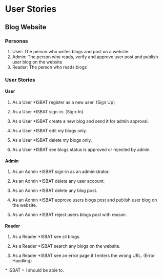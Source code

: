 # User Stories


##  Blog Website


### Personas

1. User: The person who writes blogs and post on a website
2. Admin: The person who reads, verify and approve user post and publish user blog on the website
3. Reader: The person who reads blogs


### User Stories

#### User

1. As a User *ISBAT register as a new user. (Sign Up)

2. As a User *ISBAT sign-in. (Sign-In)

3. As a User *ISBAT create a new blog and send it for admin approval.

4. As a User *ISBAT edit my blogs only.

5. As a User *ISBAT delete my blogs only.
   
6. As a User *ISBAT see blogs status is approved or rejected by admin.

#### Admin

1. As an Admin *ISBAT sign-in as an administrator.

2. As an Admin *ISBAT delete any user account.

3. As an Admin *ISBAT delete any blog post.
      
4. As an Admin *ISBAT approve users blogs post and publish user blog on the website.
   
5. As an Admin *ISBAT reject users blogs post with reason.
   
#### Reader

1. As a Reader *ISBAT see all blogs.
   
2. As a Reader *ISBAT search any blogs on the website.

3. As a Reader *ISBAT see an error page if I enters the wrong URL. (Error Handling)



\* ISBAT = I should be able to.

